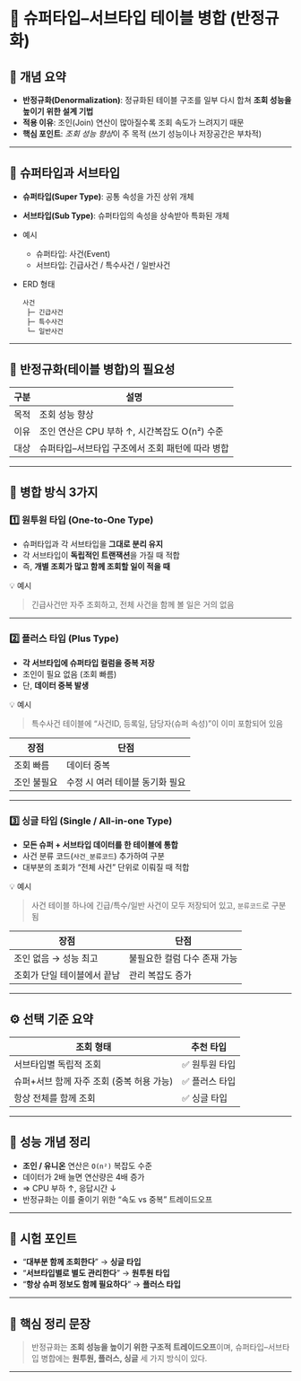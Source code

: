 # 🧩 슈퍼타입–서브타입 테이블 병합 (반정규화)

## 📘 개념 요약

* **반정규화(Denormalization)**: 정규화된 테이블 구조를 일부 다시 합쳐 **조회 성능을 높이기 위한 설계 기법**
* **적용 이유**: 조인(Join) 연산이 많아질수록 조회 속도가 느려지기 때문
* **핵심 포인트**: *조회 성능 향상*이 주 목적 (쓰기 성능이나 저장공간은 부차적)

---

## 🧱 슈퍼타입과 서브타입

* **슈퍼타입(Super Type)**: 공통 속성을 가진 상위 개체
* **서브타입(Sub Type)**: 슈퍼타입의 속성을 상속받아 특화된 개체
* 예시

  * 슈퍼타입: 사건(Event)
  * 서브타입: 긴급사건 / 특수사건 / 일반사건
* ERD 형태

  ```
  사건
   ├─ 긴급사건
   ├─ 특수사건
   └─ 일반사건
  ```

---

## 🧮 반정규화(테이블 병합)의 필요성

| 구분 | 설명                              |
| -- | ------------------------------- |
| 목적 | 조회 성능 향상                        |
| 이유 | 조인 연산은 CPU 부하 ↑, 시간복잡도 O(n²) 수준 |
| 대상 | 슈퍼타입–서브타입 구조에서 조회 패턴에 따라 병합     |

---

## 🔀 병합 방식 3가지

### 1️⃣ **원투원 타입 (One-to-One Type)**

* 슈퍼타입과 각 서브타입을 **그대로 분리 유지**
* 각 서브타입이 **독립적인 트랜잭션**을 가질 때 적합
* 즉, **개별 조회가 많고 함께 조회할 일이 적을 때**

💡 예시

> 긴급사건만 자주 조회하고, 전체 사건을 함께 볼 일은 거의 없음

---

### 2️⃣ **플러스 타입 (Plus Type)**

* **각 서브타입에 슈퍼타입 컬럼을 중복 저장**
* 조인이 필요 없음 (조회 빠름)
* 단, **데이터 중복 발생**

💡 예시

> 특수사건 테이블에 “사건ID, 등록일, 담당자(슈퍼 속성)”이 이미 포함되어 있음

| 장점     | 단점                 |
| ------ | ------------------ |
| 조회 빠름  | 데이터 중복             |
| 조인 불필요 | 수정 시 여러 테이블 동기화 필요 |

---

### 3️⃣ **싱글 타입 (Single / All-in-one Type)**

* **모든 슈퍼 + 서브타입 데이터를 한 테이블에 통합**
* 사건 분류 코드(`사건_분류코드`) 추가하여 구분
* 대부분의 조회가 “전체 사건” 단위로 이뤄질 때 적합

💡 예시

> 사건 테이블 하나에 긴급/특수/일반 사건이 모두 저장되어 있고, `분류코드`로 구분됨

| 장점              | 단점               |
| --------------- | ---------------- |
| 조인 없음 → 성능 최고   | 불필요한 컬럼 다수 존재 가능 |
| 조회가 단일 테이블에서 끝남 | 관리 복잡도 증가        |

---

## ⚙️ 선택 기준 요약

| 조회 형태                     | 추천 타입    |
| ------------------------- | -------- |
| 서브타입별 독립적 조회              | ✅ 원투원 타입 |
| 슈퍼+서브 함께 자주 조회 (중복 허용 가능) | ✅ 플러스 타입 |
| 항상 전체를 함께 조회              | ✅ 싱글 타입  |

---

## 🧠 성능 개념 정리

* **조인 / 유니온** 연산은 `O(n²)` 복잡도 수준
* 데이터가 2배 늘면 연산량은 4배 증가
* ⇒ CPU 부하 ↑, 응답시간 ↓
* 반정규화는 이를 줄이기 위한 “속도 vs 중복” 트레이드오프

---

## 🎯 시험 포인트

* “**대부분 함께 조회한다**” → **싱글 타입**
* “**서브타입별로 별도 관리한다**” → **원투원 타입**
* “**항상 슈퍼 정보도 함께 필요하다**” → **플러스 타입**

---

## 📌 핵심 정리 문장

> 반정규화는 **조회 성능을 높이기 위한 구조적 트레이드오프**이며,
> 슈퍼타입–서브타입 병합에는 **원투원, 플러스, 싱글** 세 가지 방식이 있다.

---
